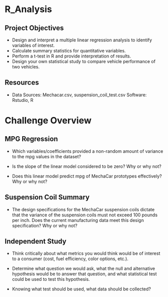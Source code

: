 # R_Analysis

## Project Objectives

- Design and interpret a multiple linear regression analysis to identify variables of interest.
- Calculate summary statistics for quantitative variables.
- Perform a t-test in R and provide interpretation of results.
- Design your own statistical study to compare vehicle performance of two vehicles.


## Resources
- Data Sources: Mechacar.csv, suspension_coil_test.csv
Software: Rstudio, R

# Challenge Overview

## MPG Regression

- Which variables/coefficients provided a non-random amount of variance to the mpg values in the dataset?


- Is the slope of the linear model considered to be zero? Why or why not?


- Does this linear model predict mpg of MechaCar prototypes effectively? Why or why not?


## Suspension Coil Summary

- The design specifications for the MechaCar suspension coils dictate that the variance of the suspension coils must not exceed 100 pounds per inch. Does the current manufacturing data meet this design specification? Why or why not?

## Independent Study

- Think critically about what metrics you would think would be of interest to a consumer (cost, fuel efficiency, color options, etc.).


- Determine what question we would ask, what the null and alternative hypothesis would be to answer that question, and what statistical test could be used to test this hypothesis.


- Knowing what test should be used, what data should be collected? 
